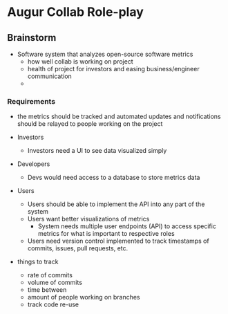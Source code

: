 # Augur Collab Role-play

## Brainstorm
- Software system that analyzes open-source software metrics
    - how well collab is working on project
    - health of project for investors and easing business/engineer communication
    - 

### Requirements
- the metrics should be tracked and automated updates and notifications should be relayed to people working on the project
- Investors
    - Investors need a UI to see data visualized simply
- Developers
    - Devs would need access to a database to store metrics data
- Users
    - Users should be able to implement the API into any part of the system
    - Users want better visualizations of metrics
        - System needs multiple user endpoints (API) to access specific metrics for what is important to respective roles
    - Users need version control implemented to track timestamps of commits, issues, pull requests, etc.

- things to track
    - rate of commits
    - volume of commits
    - time between
    - amount of people working on branches
    - track code re-use


